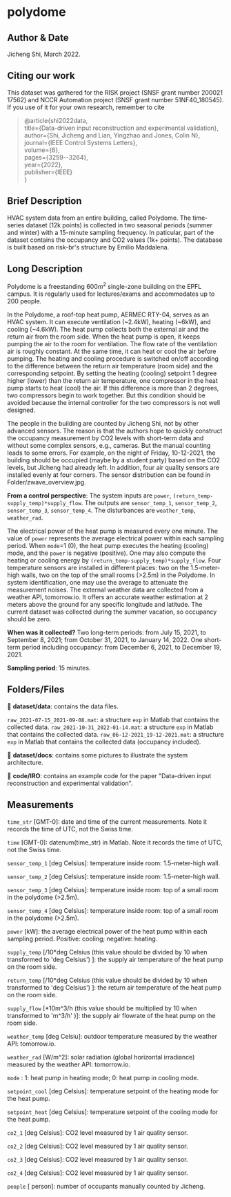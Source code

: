 # polydome

## Author & Date 

Jicheng Shi, March 2022.

## Citing our work
This dataset was gathered for the RISK project (SNSF grant number 200021 17562) and NCCR Automation project (SNSF grant number 51NF40\_180545). If you use of it for your own research, remember to cite
> @article{shi2022data,  
  title={Data-driven input reconstruction and experimental validation},  
  author={Shi, Jicheng and Lian, Yingzhao and Jones, Colin N},  
  journal={IEEE Control Systems Letters},  
  volume={6},  
  pages={3259--3264},  
  year={2022},  
  publisher={IEEE}  
}


## Brief Description 

HVAC system data from an entire building, called Polydome. The time-series dataset (12k points) is collected in two seasonal periods (summer and winter) with a 15-minute sampling frequency. In paticular, part of the dataset contains the occupancy and CO2 values (1k+ points).
The database is built based on risk-br's structure by Emilio Maddalena.

## Long Description 
Polydome is a freestanding $600 m^2$ single-zone building on the EPFL campus. It is regularly used for lectures/exams and accommodates up to 200 people.

In the Polydome, a roof-top heat pump, AERMEC RTY-04, serves as an HVAC system. It can execute ventilation (~2.4kW), heating (~6kW), and cooling (~4.6kW). The heat pump collects both the external air and the return air from the room side. When the heat pump is open, it keeps pumping the air to the room for ventilation. The flow rate of the ventilation air is roughly constant. At the same time, it can heat or cool the air before pumping. The heating and cooling procedure is switched on/off according to the difference between the return air temperature (room side) and the corresponding setpoint. By setting the heating (cooling) setpoint 1 degree higher (lower) than the return air temperature, one compressor in the heat pump starts to heat (cool) the air. If this difference is more than 2 degrees, two compressors begin to work together. But this condition should be avoided because the internal controller for the two compressors is not well designed. 

The people in the building are counted by Jicheng Shi, not by other advanced sensors. The reason is that the authors hope to quickly construct the occupancy measurement by CO2 levels with short-term data and without some complex sensors, e.g., cameras. But the manual counting leads to some errors. For example, on the night of Friday, 10-12-2021, the building should be occupied (maybe by a student party) based on the CO2 levels, but Jicheng had already left. In addition, four air quality sensors are installed evenly at four corners. The sensor distribution can be found in Folder/zwave_overview.jpg. 


**From a control perspective**: The system inputs are ``power``, ``(return_temp-supply_temp)*supply_flow``. The outputs are ``sensor_temp_1``, ``sensor_temp_2``, ``sensor_temp_3``, ``sensor_temp_4``. The disturbances are ``weather_temp``, ``weather_rad``.

The electrical power of the heat pump is measured every one minute. The value of ``power`` represents the average electrical power within each sampling period. When ``mode``=1 (0), the heat pump executes the heating (cooling) mode, and the  ``power`` is negative (positive). One may also compute the heating or cooling energy by ``(return_temp-supply_temp)*supply_flow``.  Four temperature sensors are installed in different places: two on the 1.5-meter-high walls, two on the top of the small rooms (>2.5m) in the Polydome. In system identification, one may use the average to attenuate the measurement noises. The external weather data are collected from a weather API, tomorrow.io. It offers an accurate weather estimation at 2 meters above the ground for any specific longitude and latitude. The current dataset was collected during the summer vacation, so occupancy should be zero.


**When was it collected?** Two long-term periods: from July 15, 2021, to September 8, 2021; from October 31, 2021, to January 14, 2022. One short-term period including occupancy: from December 6, 2021, to December 19, 2021.

**Sampling period**: 15 minutes.

## Folders/Files

:file_folder: **dataset/data**: contains the data files.


``raw_2021-07-15_2021-09-08.mat``: a structure ``exp`` in Matlab that contains the collected data.
``raw_2021-10-31_2022-01-14.mat``: a structure ``exp`` in Matlab that contains the collected data.
``raw_06-12-2021_19-12-2021.mat``: a structure ``exp`` in Matlab that contains the collected data (occupancy included).

:file_folder: **dataset/docs**: contains some pictures to illustrate the system architecture.

:file_folder: **code/IRO**: contains an example code for the paper "Data-driven input reconstruction and experimental validation".

## Measurements

``time_str`` \[GMT-0\]: date and time of the current measurements. Note it records the time of UTC, not the Swiss time.

``time`` \[GMT-0\]: datenum(time_str) in Matlab. Note it records the time of UTC, not the Swiss time.

``sensor_temp_1`` \[deg Celsius\]: temperature inside room: 1.5-meter-high wall.

``sensor_temp_2`` \[deg Celsius\]: temperature inside room: 1.5-meter-high wall.

``sensor_temp_3`` \[deg Celsius\]: temperature inside room: top of a small room in the polydome (>2.5m).

``sensor_temp_4`` \[deg Celsius\]: temperature inside room: top of a small room in the polydome (>2.5m).

``power`` \[kW\]: the average electrical power of the heat pump within each sampling period. Positive: cooling; negative: heating.

``supply_temp`` \[/10*deg Celsius (this value should be divided by 10 when transformed to 'deg Celsius') \]: the supply air temperature of the heat pump on the room side.

``return_temp`` \[/10*deg Celsius (this value should be divided by 10 when transformed to 'deg Celsius') \]: the return air temperature of the heat pump on the room side.

``supply_flow`` \[*10m^3/h (this value should be multiplied by 10 when transformed to 'm^3/h' )]: the supply air flowrate of the heat pump on the room side.

``weather_temp`` \[deg Celsiu\]: outdoor temperature measured by the weather API: tomorrow.io.

``weather_rad`` \[W/m^2\]: solar radiation (global horizontal irradiance) measured by the weather API: tomorrow.io.

``mode`` : 1: heat pump in heating mode; 0: heat pump in cooling mode.

``setpoint_cool`` \[deg Celsius\]: temperature setpoint of the heating mode for the heat pump.

``setpoint_heat`` \[deg Celsius\]: temperature setpoint of the cooling mode for the heat pump.

``co2_1`` \[deg Celsius\]: CO2 level measured by 1 air quality sensor.

``co2_2`` \[deg Celsius\]: CO2 level measured by 1 air quality sensor.

``co2_3`` \[deg Celsius\]: CO2 level measured by 1 air quality sensor.

``co2_4`` \[deg Celsius\]: CO2 level measured by 1 air quality sensor.

``people`` \[ person\]: number of occupants manually counted by Jicheng.

